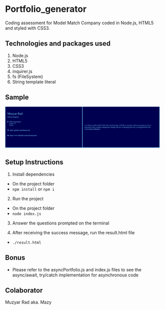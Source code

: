 # Portfolio_generator

Coding assessment for Model Match Company coded in Node.js, HTML5 and styled with CSS3.

## Technologies and packages used

1. Node.js
2. HTML5
3. CSS3
4. inquirer.js
5. fs (FileSystem)
6. String template literal

## Sample

![samplePortfolio](/samplePortfolio.png)

## Setup Instructions

1. Install dependencies

- On the project folder
- `npm install` or `npm i`

2. Run the project

- On the project folder
- `node index.js`

3. Answer the questions prompted on the terminal

4. After receiving the success message, run the result.html file

- `./result.html`

## Bonus

- Please refer to the asyncPortfolio.js and index.js files to see the async/await, try/catch implementation for asynchronous code

## Colaborator

Muzyar Rad aka. Mazy
